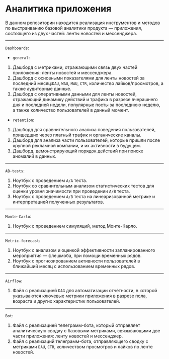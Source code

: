 # Аналитика приложения
В данном репозитории находится реализация инструментов и методов по выстраиванию базовой аналитики продукта — приложения, состоящего из двух частей: ленты новостей и мессенджера.

----
`Dashboards`:
- `general`:
1. Дашборд с метриками, отражающими связь двух частей приложения: ленты новостей и мессенджера.
2. Дашборд с основными показателями для ленты новостей за последний месяц:`DAU`, `WAU`, `MAU`, `CTR`, количество лайков/просмотров, а также аудиторные данные.
3. Дашборд с оперативными данными для ленты новостей, отражающий динамику действий и трафика в разрезе вчерашнего дня и последней недели, популярные посты за последнюю неделю, а также количество пользователей в данный момент.
- `retention`:
1. Дашборд для сравнительного анализа поведения пользователей, пришедших через платный трафик и органические каналы.
2. Дашборд для анализа части пользователей, которые пришли после крупной рекламной компании, и их активности в будущем.
3. Дашборд, демонстрирующий порядок действий при поиске аномалий в данных.
----
`AB-tests`:
1. Ноутбук с проведением `А/А` теста.
2. Ноутбук со сравнительным анализом статистических тестов для оценки уровня значимости при проведении `A/B` теста.
3. Ноутбук с проведением `A/B` теста на линеаризованной метрике и интерпретацией полученных результатов.
----
`Monte-Carlo`: 
1. Ноутбук с проведением симуляций, метод Монте-Карло.
----
`Metric-forecast`:
1. Ноутбук с анализом и оценкой эффективности запланированного мероприятия — флешмоба, при помощи временных рядов.
2. Ноутбук с прогнозированием активности пользователей в ближайший месяц с использованием временных рядов.
----
`Airflow`:
1. Файл с реализацией `DAG` для автоматизации отчётности, в которой указываются ключевые метрики приложения в разрезе пола, возраста и других характеристик пользователей.
----
`Bot`:
1. Файл с реализацией телеграмм-бота, который отправляет аналитическую сводку с базовыми метриками, связывающими две части приложения: ленту новостей и мессенджер.
2. Файл с реализаций телеграмм-бота, отправляющего сводку с метриками `DAU`, `CTR`, количеством просмотров и лайков по ленте новостей.
